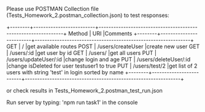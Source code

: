 Please use POSTMAN Collection file (Tests_Homework_2.postman_collection.json) to test responses:

+--------+-------------------------+---------------------------------------------------------------+
  Method | URI                     |Comments
+--------+-------------------------+---------------------------------------------------------------+
  GET    | /                       |get available routes
  POST   | /users/createUser       |create new user
  GET    | /users/:id              |get user by id
  GET    | /users/                 |get all users
  PUT    | /users/updateUser/:id   |change login and age
  PUT    | /users/deleteUser/:id   |change isDeleted for user testuser1 to true
  PUT    | /users/test/2           |get list of 2 users with string 'test' in login sorted by name
+--------+-------------------------+---------------------------------------------------------------+

or check results in Tests_Homework_2.postman_test_run.json

Run server by typing: 'npm run task1' in the console
